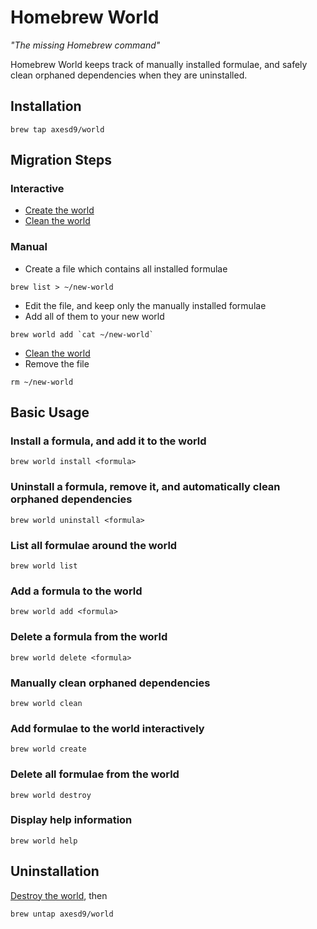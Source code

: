 # Homebrew World
*"The missing Homebrew command"*

Homebrew World keeps track of manually installed formulae, and safely clean orphaned dependencies when they are uninstalled.
## Installation
```
brew tap axesd9/world
```
## Migration Steps
### Interactive
* [Create the world](#add-formulae-to-the-world-interactively)
* [Clean the world](#manually-clean-orphaned-dependencies)
### Manual
* Create a file which contains all installed formulae
```
brew list > ~/new-world
```
* Edit the file, and keep only the manually installed formulae
* Add all of them to your new world
```
brew world add `cat ~/new-world`
```
* [Clean the world](#manually-clean-orphaned-dependencies)
* Remove the file
```
rm ~/new-world
```
## Basic Usage
### Install a formula, and add it to the world
```
brew world install <formula>
```
### Uninstall a formula, remove it, and automatically clean orphaned dependencies
```
brew world uninstall <formula>
```
### List all formulae around the world
```
brew world list
```
### Add a formula to the world
```
brew world add <formula>
```
### Delete a formula from the world
```
brew world delete <formula>
```
### Manually clean orphaned dependencies
```
brew world clean
```
### Add formulae to the world interactively
```
brew world create
```
### Delete all formulae from the world
```
brew world destroy
```
### Display help information
```
brew world help
```
## Uninstallation
[Destroy the world](#remove-all-formulae-from-the-world), then
```
brew untap axesd9/world
```
